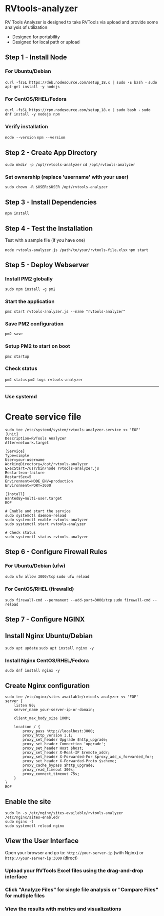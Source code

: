 # RVtools-analyzer
RV Tools Analyzer is designed to take RVTools via upload and provide some analysis of utilization
- Designed for portability
- Designed for local path or upload


## Step 1 - Install Node
### For Ubuntu/Debian
```curl -fsSL https://deb.nodesource.com/setup_18.x | sudo -E bash -```
```sudo apt-get install -y nodejs```

### For CentOS/RHEL/Fedora
```curl -fsSL https://rpm.nodesource.com/setup_18.x | sudo bash -```
```sudo dnf install -y nodejs npm```

### Verify installation
```node --version```
```npm --version```

## Step 2 - Create App Directory

```sudo mkdir -p /opt/rvtools-analyzer```
```cd /opt/rvtools-analyzer```

### Set ownership (replace 'username' with your user)
```sudo chown -R $USER:$USER /opt/rvtools-analyzer```

## Step 3 - Install Dependencies
   ```npm install```

## Step 4 - Test the Installation
Test with a sample file (if you have one)

```node rvtools-analyzer.js /path/to/your/rvtools-file.xlsx```
```npm start```

## Step 5 - Deploy Webserver
### Install PM2 globally
```sudo npm install -g pm2```

### Start the application
```pm2 start rvtools-analyzer.js --name "rvtools-analyzer"```

### Save PM2 configuration
```pm2 save```

### Setup PM2 to start on boot
```pm2 startup```

### Check status
```pm2 status```
```pm2 logs rvtools-analyzer```

----------------------------
### Use systemd
# Create service file
```
sudo tee /etc/systemd/system/rvtools-analyzer.service << 'EOF'
[Unit]
Description=RVTools Analyzer
After=network.target

[Service]
Type=simple
User=your-username
WorkingDirectory=/opt/rvtools-analyzer
ExecStart=/usr/bin/node rvtools-analyzer.js
Restart=on-failure
RestartSec=5
Environment=NODE_ENV=production
Environment=PORT=3000

[Install]
WantedBy=multi-user.target
EOF

# Enable and start the service
sudo systemctl daemon-reload
sudo systemctl enable rvtools-analyzer
sudo systemctl start rvtools-analyzer

# Check status
sudo systemctl status rvtools-analyzer

```
## Step 6 - Configure Firewall Rules
   ### For Ubuntu/Debian (ufw)
```sudo ufw allow 3000/tcp```
```sudo ufw reload```

   ### For CentOS/RHEL (firewalld)
```sudo firewall-cmd --permanent --add-port=3000/tcp```
```sudo firewall-cmd --reload```

## Step 7 - Configure NGINX

## Install Nginx Ubuntu/Debian
```sudo apt update```
```sudo apt install nginx -y```  

### Install Nginx CentOS/RHEL/Fedora
```sudo dnf install nginx -y```    

## Create Nginx configuration
```
sudo tee /etc/nginx/sites-available/rvtools-analyzer << 'EOF'
server {
    listen 80;
    server_name your-server-ip-or-domain;

    client_max_body_size 100M;

    location / {
        proxy_pass http://localhost:3000;
        proxy_http_version 1.1;
        proxy_set_header Upgrade $http_upgrade;
        proxy_set_header Connection 'upgrade';
        proxy_set_header Host $host;
        proxy_set_header X-Real-IP $remote_addr;
        proxy_set_header X-Forwarded-For $proxy_add_x_forwarded_for;
        proxy_set_header X-Forwarded-Proto $scheme;
        proxy_cache_bypass $http_upgrade;
        proxy_read_timeout 300s;
        proxy_connect_timeout 75s;
    }
}
EOF
```
## Enable the site
```
sudo ln -s /etc/nginx/sites-available/rvtools-analyzer /etc/nginx/sites-enabled/
sudo nginx -t
sudo systemctl reload nginx
```

## View the User Interface

Open your browser and go to: ```http://your-server-ip``` (with Nginx) or ```http://your-server-ip:3000``` (direct)
### Upload your RVTools Excel files using the drag-and-drop interface
### Click "Analyze Files" for single file analysis or "Compare Files" for multiple files
### View the results with metrics and visualizations
